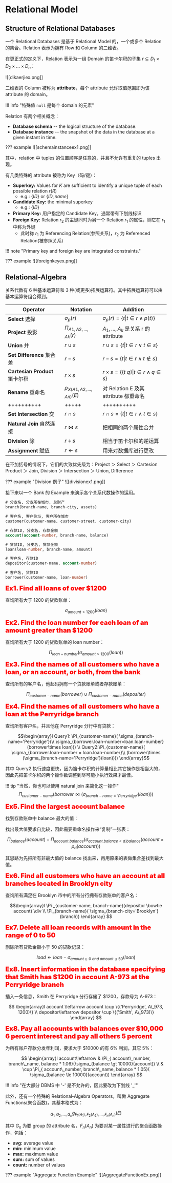
# Relational Model

## Structure of Relational Databases

一个 Relational Databases 是基于 Relational Model 的，一个或多个 Relation 的集合。Relation 表示为拥有 Row 和 Column 的二维表。

在更正式的定义下，Relation 表示为一组 Domain 的笛卡尔积的子集 $r\subseteq D_1 \times D_2 \times ...\times D_n$：

![[dikaerjiex.png]]

二维表的 Column 被称为 **attribute**，每个 attribute 允许取值范围即为该 attribute 的 domain。

!!! info "特殊值 `null` 是每个 domain 的元素"

Relation 有两个相关概念：

- **Database schema** -- the logical structure of the database.
- **Database instance** -- the snapshot of the data in the database at a given instant in time.

??? example
	![[schemainstanceex1.png]]

其中，relation 中 tuples 的位置顺序是任意的，并且不允许有重复的 tuples 出现。

有几类特殊的 attribute 被称为 Key（码/键）：

- **Superkey:** Values for $K$ are sufficient to identify a unique tuple of each possible relation $r(R)$
	- e.g.: $\{ID\}$ or $\{ID, name\}$
- **Candidate Key:** the minimal superkey
	- e.g.: $\{ID\}$
- **Primary Key:** 用户指定的 Candidate Key，通常带有下划线标识
- **Foreign Key:** Relation $r_2$ 的主键同时为另一个 Relation $r_1$ 的属性，则它在 $r_1$ 中称为外键
	- 此时称 $r_1$ 为 Referencing Relation(参照关系)，$r_2$ 为 Referenced Relation(被参照关系)

!!! note "Primary key and foreign key are integrated constraints."

??? example
	![[foreignkeyex.png]]

## Relational-Algebra

关系代数有 6 种基本运算符和 3 种(或更多)拓展运算符。其中拓展运算符可以由基本运算符组合得到。


| Operator                   | Notation                       | Addition                                         |
| -------------------------- | ------------------------------ | ------------------------------------------------ |
| **Select** 选择              | $\sigma_p(r)$                  | $\sigma_p(r)=\{ t \| t\in r \land p(t)\}$        |
| **Project** 投影             | $\Pi _{A1, A2, ...,Ak}(r)$     | $A_1, ...,A_k$ 是关系 r 的 attribute                 |
| **Union** 并                | $r\cup s$                      | $r\cup s =\{t\| t\in r \lor t\in s\}$            |
| **Set Difference** 集合差     | $r-s$                          | $r-s=\{t\| t\in r\land t\notin s\}$              |
| **Cartesian Product** 笛卡尔积 | $r\times s$                    | $r\times s = \{\{t\ q\}\| t\in r \land q\in s\}$ |
| **Rename** 重命名             | $\rho_{X(A1, A2, ..., An)}(E)$ | 对 Relation E 及其 attribute 都重命名                   |
| ++++++++++                 | +++++                          | ++++++++++                                       |
| **Set Intersection** 交     | $r\cap s$                      | $r\cap s=\{t\| t\in r \land t\in s\}$            |
| **Natural Join** 自然连接      | $r\bowtie s$                   | 把相同的两个属性合并                                       |
| **Division** 除             | $r\div s$                      | 相当于笛卡尔积的逆运算                                      |
| **Assignment** 赋值          | $r\leftarrow s$                | 用来对数据库进行更改                                       |

在不加括号的情况下，它们的大致优先级为：Project ＞ Select ＞ Cartesion Product ＞ Join, Division ＞ Intersection ＞ Union, Difference 

??? example "Division 例子"
	![[divisionex1.png]]

接下来以一个 Bank 的 Example 来演示各个关系代数操作的运用。

```sql
# 分支名, 分支所在城市, 总财产
branch(branch-name, branch-city, assets)

# 客户名, 客户住址, 客户所在城市
customer(customer-name, customer-street, customer-city)

# 存款ID, 分支名, 存款金额
account(account-number, branch-name, balance)

# 贷款ID, 分支名, 贷款金额
loan(loan-number, branch-name, amount)

# 客户名, 存款ID
depositor(customer-name, account-number)

# 客户名, 贷款ID
borrower(customer-name, loan-number)
```

<font style="font-weight: 1000;font-size: 20px" color="red">Ex1. Find all loans of over $1200</font>

查询所有大于 1200 的贷款账单：

$$
\sigma_{amount \gt 1200}(loan)
$$

<font style="font-weight: 1000;font-size: 20px" color="red">Ex2. Find the loan number for each loan of an amount greater than $1200</font>

查询所有大于 1200 的贷款账单的 loan number：

$$
\Pi_{loan-number}(\sigma_{amount \gt 1200}(loan))
$$

<font style="font-weight: 1000;font-size: 20px" color="red">Ex3. Find the names of all customers who have a loan, or an account, or both, from the bank</font>

查询所有的客户名，他起码拥有一个贷款账单或者存款账单：

$$
\Pi_{customer-name}(borrower) \cup \Pi _{customer-name}(depositer)
$$

<font style="font-weight: 1000;font-size: 20px" color="red">Ex4. Find the names of all customers who have a loan at the Perryridge branch</font>

查询所有客户名，并且他在 Perryridge 分行中有贷款：

$$\begin{array}l
Query1: \Pi_{customer-name}( \sigma_{branch-name='Perryridge'}(\\ \sigma_{borrower.loan-number=loan.loan-number}(borrower\times loan)))
\\ Query2:\Pi_{customer-name}( \sigma_{borrower.loan-number = loan.loan-number}\\
(borrower\times (\sigma_{branch-name='Perryridge'}(loan))))
\end{array}$$

其中 Query2 执行速度更快，因为笛卡尔积的计算量相比其它操作是相当大的，因此先把笛卡尔积的两个操作数调整到尽可能小执行效果才最佳。

!!! tip "当然，你也可以使用 natural join 来简化这一操作"
	$$\Pi_{customer-name}(borrower \bowtie (\sigma_{branch-name='Perryridge'}(loan)))$$

<font style="font-weight: 1000;font-size: 20px" color="red">Ex5. Find the largest account balance</font>

找到存款账单中 balance 最大的值：

找出最大值要求自比较，因此需要重命名操作来“复制”一张表：

$$
\Pi_{balance}(account)- \Pi_{account.balance}( \sigma_{account.balance < d.balance}( account \times \rho_{d}(account)))
$$

其思路为先把所有非最大值的 balance 找出来，再用原来的表做集合差找到最大值。

<font style="font-weight: 1000;font-size: 20px" color="red">Ex6. Find all customers who have an account at all branches located in Brooklyn city</font>

查询所有满足在 Brooklyn 市中的所有分行拥有存款账单的客户名：

$$\begin{array}l
\Pi _{customer-name, branch-name}(depositor \bowtie account) \div \\
\Pi_{branch-name}( \sigma_{branch-city='Brooklyn'}(branch))
\end{array}
$$

<font style="font-weight: 1000;font-size: 20px" color="red">Ex7. Delete all loan records with amount in the range of 0 to 50</font>

删除所有贷款金额小于 50 的贷款记录：

$$
load \leftarrow loan- \sigma_{amount \ge 0\ and\ amount \le 50}(loan)
$$

<font style="font-weight: 1000;font-size: 20px" color="red">Ex8. Insert information in the database specifying that Smith has $1200 in account A-973 at the Perryridge branch</font>

插入一条信息，Smith 在 Perryridge 分行存储了 $1200，存款号为 A-973： 

$$
\begin{array}l
account \leftarrow account \cup \{('Perryridge', A\_973, 1200)\}
\\ depositor\leftarrow depositor \cup \{('Smith', A\_973)\}
\end{array}
$$

<font style="font-weight: 1000;font-size: 20px" color="red">Ex8. Pay all accounts with balances over $10,000 6 percent interest and pay all others 5 percent</font>

为所有账户存款分发年利润，要求大于 $10000 的有 6% 利润，其它 5%：

$$
\begin{array}l account\leftarrow & \Pi_{ account\_number, branch\_name, balance * 1.06}(\sigma_{balance \gt 10000}(account)) \\
& \cup \Pi_{ account\_number, branch\_name, balance * 1.05}( \sigma_{balance \le 10000}(account))
\end{array}
$$

!!! info "在大部分 DBMS 中 '-' 是不允许的，因此要改为下划线 '\_'"

此外，还有一个特殊的 Relational-Algebra Operators，叫做 Aggregate Functions(聚合函数)，其基本格式为：

$$
_{G_1 ,G_2,..., G_n} g_{F_1( A_1), F_2( A_2),..., F_n( A_n)}(E)
$$

其中 $G_n$ 为要 group 的 attribute 名，$F_n( A_n)$ 为要对某一属性进行的聚合函数操作，包括：

- **avg:** average value
- **min:** minimum value
- **max:** maximum value
- **sum:** sum of values
- **count:** number of values

??? example "Aggregate Function Example"
	![[AggregateFunctionEx.png]]

